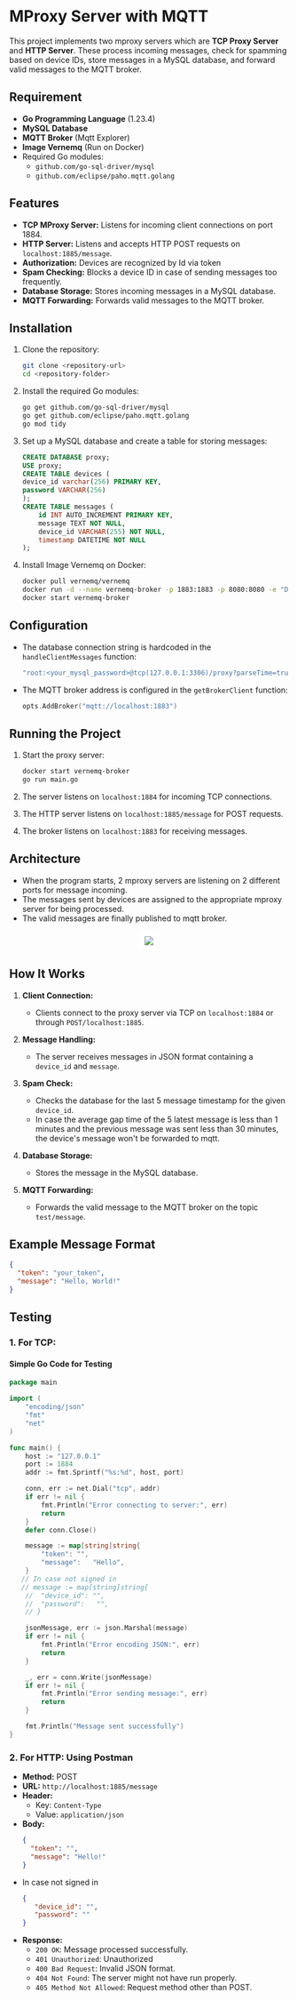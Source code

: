 # MProxy Server with MQTT

This project implements two mproxy servers which are **TCP Proxy Server** and **HTTP Server**. These process incoming messages, check for spamming based on device IDs, store messages in a MySQL database, and forward valid messages to the MQTT broker.

## Requirement
- **Go Programming Language** (1.23.4)
- **MySQL Database**
- **MQTT Broker** (Mqtt Explorer)
- **Image Vernemq** (Run on Docker)
- Required Go modules:
  - `github.com/go-sql-driver/mysql`
  - `github.com/eclipse/paho.mqtt.golang`

## Features
- **TCP MProxy Server:** Listens for incoming client connections on port 1884.
- **HTTP Server:** Listens and accepts HTTP POST requests on `localhost:1885/message`.
- **Authorization:** Devices are recognized by Id via token
- **Spam Checking:** Blocks a device ID in case of sending messages too frequently.
- **Database Storage:** Stores incoming messages in a MySQL database.
- **MQTT Forwarding:** Forwards valid messages to the MQTT broker.

## Installation
1. Clone the repository:
   ```bash
   git clone <repository-url>
   cd <repository-folder>
   ```

2. Install the required Go modules:
   ```bash
   go get github.com/go-sql-driver/mysql
   go get github.com/eclipse/paho.mqtt.golang
   go mod tidy
   ```

3. Set up a MySQL database and create a table for storing messages:
   ```sql
   CREATE DATABASE proxy;
   USE proxy;
   CREATE TABLE devices (
   device_id varchar(256) PRIMARY KEY,
   password VARCHAR(256)
   );
   CREATE TABLE messages (
       id INT AUTO_INCREMENT PRIMARY KEY,
       message TEXT NOT NULL,
       device_id VARCHAR(255) NOT NULL,
       timestamp DATETIME NOT NULL
   );
   ```

4. Install Image Vernemq on Docker:
    ```bash
    docker pull vernemq/vernemq
    docker run -d --name vernemq-broker -p 1883:1883 -p 8080:8080 -e "DOCKER_VERNEMQ_ACCEPT_EULA=yes" -e "DOCKER_VERNEMQ_ALLOW_ANONYMOUS=on" vernemq/vernemq
    docker start vernemq-broker
    ```

## Configuration
- The database connection string is hardcoded in the `handleClientMessages` function:
  ```go
  "root:<your_mysql_password>@tcp(127.0.0.1:3306)/proxy?parseTime=true&loc=Local"
  ```
- The MQTT broker address is configured in the `getBrokerClient` function:
  ```go
  opts.AddBroker("mqtt://localhost:1883")
  ```

## Running the Project
1. Start the proxy server:
   ```bash
   docker start vernemq-broker
   go run main.go
   ```

2. The server listens on `localhost:1884` for incoming TCP connections.
3. The HTTP server listens on `localhost:1885/message` for POST requests.
4. The broker listens on `localhost:1883` for receiving messages.

## Architecture
   - When the program starts, 2 mproxy servers are listening on 2 different ports for message incoming.  
   - The messages sent by devices are assigned to the appropriate mproxy server for being processed.
   - The valid messages are finally published to mqtt broker.
<p align="center">
  <img src="diagram.png" style="background-color: white; padding: 10px;">
</p>

## How It Works
1. **Client Connection:**
   - Clients connect to the proxy server via TCP on `localhost:1884` or through `POST/localhost:1885`.

2. **Message Handling:**
   - The server receives messages in JSON format containing a `device_id` and `message`.

3. **Spam Check:**
   - Checks the database for the last 5 message timestamp for the given `device_id`.
   - In case the average gap time of the 5 latest message is less than 1 minutes and the previous message was sent less than 30 minutes, the device's message won't be forwarded to mqtt.

4. **Database Storage:**
   - Stores the message in the MySQL database.

5. **MQTT Forwarding:**
   - Forwards the valid message to the MQTT broker on the topic `test/message`.

## Example Message Format
```json
{
  "token": "your_token",
  "message": "Hello, World!"
}
```

## Testing

### 1. For TCP:
#### Simple Go Code for Testing
```go
package main

import (
	"encoding/json"
	"fmt"
	"net"
)

func main() {
	host := "127.0.0.1"
	port := 1884
	addr := fmt.Sprintf("%s:%d", host, port)

	conn, err := net.Dial("tcp", addr)
	if err != nil {
		fmt.Println("Error connecting to server:", err)
		return
	}
	defer conn.Close()

	message := map[string]string{
		"token": "",
		"message":   "Hello",
	}
   // In case not signed in
   // message := map[string]string{
	// 	"device_id": "",
	// 	"password":   "",
	// }

	jsonMessage, err := json.Marshal(message)
	if err != nil {
		fmt.Println("Error encoding JSON:", err)
		return
	}

	_, err = conn.Write(jsonMessage)
	if err != nil {
		fmt.Println("Error sending message:", err)
		return
	}

	fmt.Println("Message sent successfully")
}

```

### 2. For HTTP: Using Postman
- **Method:** POST
- **URL:** `http://localhost:1885/message`
- **Header:**
  - Key: `Content-Type`
  - Value: `application/json`
- **Body:**
    ```json
    {
      "token": "",
      "message": "Hello!"
    }
    ```
- In case not signed in
   ```json
   {
      "device_id": "",
      "password": ""
   }
   ```
- **Response:**
  - `200 OK`: Message processed successfully.
  - `401 Unauthorized`: Unauthorized
  - `400 Bad Request`: Invalid JSON format.
  - `404 Not Found`: The server might not have run properly.
  - `405 Method Not Allowed`: Request method other than POST.

